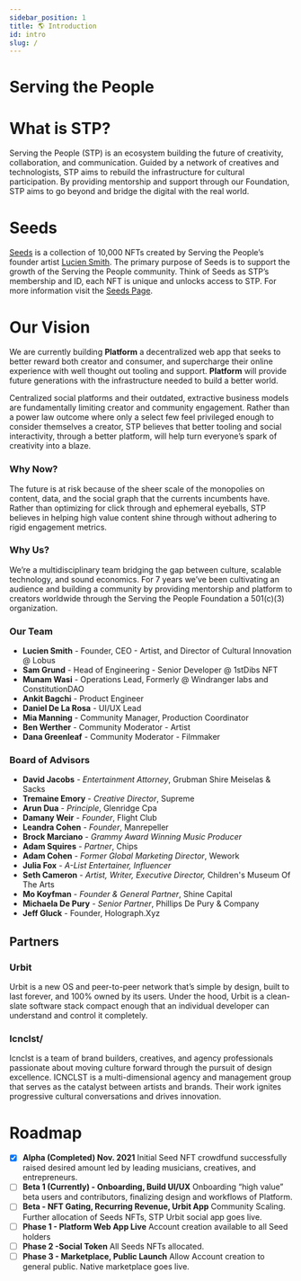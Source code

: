 ```yaml
---
sidebar_position: 1
title: 🌎 Introduction
id: intro
slug: /
---
```

# Serving the People

# What is STP?

Serving the People (STP) is an ecosystem building the future of creativity, collaboration, and communication. Guided by a network of creatives and technologists, STP aims to rebuild the infrastructure for cultural participation. By providing mentorship and support through our Foundation, STP aims to go beyond and bridge the digital with the real world.

# Seeds

[Seeds](docs/seeds.md) is a collection of 10,000 NFTs created by Serving the People’s founder artist [Lucien Smith](https://www.luciensmithstudio.com/). The primary purpose of Seeds is to support the growth of  the Serving the People community. Think of Seeds as STP’s membership and ID, each NFT is unique and unlocks access to STP. For more information visit the [Seeds Page](docs/seeds.md).

# Our Vision

We are currently building **Platform** a decentralized web app that seeks to better reward both creator and consumer, and supercharge their online experience with well thought out tooling and support. **Platform** will provide future generations with the infrastructure needed to build a better world. 

Centralized social platforms and their outdated, extractive business models are fundamentally limiting creator and community engagement. Rather than a power law outcome where only a select few feel privileged enough to consider themselves a creator, STP believes that better tooling and social interactivity, through a better platform, will help turn everyone’s spark of creativity into a blaze.

### Why Now?

The future is at risk because of the sheer scale of the monopolies on content, data, and the social graph that the currents incumbents have. Rather than optimizing for click through and ephemeral eyeballs, STP believes in helping high value content shine through without adhering to rigid engagement metrics. 

### Why Us?

We’re a multidisciplinary team bridging the gap between culture, scalable technology, and sound economics. For 7 years we’ve been cultivating an audience and building a community by providing mentorship and platform to creators worldwide through the Serving the People Foundation a 501(c)(3) organization.

### Our Team

- **Lucien Smith** - Founder, CEO - Artist, and Director of Cultural Innovation @ Lobus
- **Sam Grund** - Head of Engineering - Senior Developer @ 1stDibs NFT
- **Munam Wasi** - Operations Lead, Formerly @ Windranger labs and ConstitutionDAO
- **Ankit Bagchi** - Product Engineer
- **Daniel De La Rosa** - UI/UX Lead
- **Mia Manning** - Community Manager, Production Coordinator
- **Ben Werther** - Community Moderator - Artist
- **Dana Greenleaf** - Community Moderator - Filmmaker

### Board of Advisors

- **David Jacobs** - *Entertainment Attorney*, Grubman Shire Meiselas & Sacks
- **Tremaine Emory** - *Creative Director*, Supreme
- **Arun Dua** - *Principle*, Glenridge Cpa
- **Damany Weir** - *Founder*, Flight Club
- **Leandra Cohen** - *Founder*, Manrepeller
- **Brock Marciano** - *Grammy Award Winning Music Producer*
- **Adam Squires** - *Partner*, Chips
- **Adam Cohen** - *Former Global Marketing Director*, Wework
- **Julia Fox** - *A-List Entertainer, Influencer*
- **Seth Cameron** - *Artist, Writer, Executive Director,* Children's Museum Of The Arts
- **Mo Koyfman** - *Founder & General Partner*, Shine Capital
- **Michaela De Pury** - *Senior Partner*, Phillips De Pury & Company
- **Jeff Gluck** - Founder, Holograph.Xyz

## Partners

### Urbit

Urbit is a new OS and peer-to-peer network that’s simple by design, built to last forever, and 100% owned by its users. Under the hood, Urbit is a clean-slate software stack compact enough that an individual developer can understand and control it completely.

### Icnclst/

Icnclst is a team of brand builders, creatives, and agency professionals passionate about moving culture forward through the pursuit of design excellence. ICNCLST is a multi-dimensional agency and management group that serves as the catalyst between artists and brands. Their work ignites progressive cultural conversations and drives innovation.

# Roadmap

- [x]  **Alpha (Completed) Nov. 2021**
Initial Seed NFT crowdfund successfully raised desired amount led by leading musicians, creatives, and entrepreneurs.
- [ ]  **Beta 1 (Currently) - Onboarding, Build UI/UX**
Onboarding “high value” beta users and contributors, finalizing design and workflows of Platform.
- [ ]  **Beta - NFT Gating, Recurring Revenue, Urbit App**
Community Scaling. Further allocation of Seeds NFTs, STP Urbit social app goes live.
- [ ]  **Phase 1 - Platform Web App Live**
Account creation available to all Seed holders
- [ ]  **Phase 2 -Social Token**
All Seeds NFTs allocated.
- [ ]  **Phase 3 - Marketplace, Public Launch**
Allow Account creation to general public. Native marketplace goes live.

